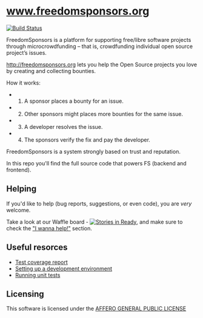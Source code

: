 www.freedomsponsors.org 
=======================

[![Build Status](https://secure.travis-ci.org/freedomsponsors/www.freedomsponsors.org.png)](http://travis-ci.org/freedomsponsors/www.freedomsponsors.org)

FreedomSponsors is a platform for supporting free/libre software projects through microcrowdfunding – that is, crowdfunding individual open source project’s issues.

http://freedomsponsors.org lets you help the Open Source projects you love by creating and collecting bounties.

How it works:

* 1) A sponsor places a bounty for an issue.
* 2) Other sponsors might places more bounties for the same issue.
* 3) A developer resolves the issue.
* 4) The sponsors verify the fix and pay the developer.

FreedomSponsors is a system strongly based on trust and reputation.

In this repo you'll find the full source code that powers FS (backend and frontend).

## Helping

If you'd like to help (bug reports, suggestions, or even code), you are *very* welcome.

Take a look at our Waffle board - [![Stories in Ready](http://badge.waffle.io/freedomsponsors/www.freedomsponsors.org.png)](http://waffle.io/freedomsponsors/www.freedomsponsors.org), 
and make sure to check the ["I wanna help!"](http://github.com/freedomsponsors/www.freedomsponsors.org) section.

## Useful resorces

* [Test coverage report](http://freedomsponsors.github.com/www.freedomsponsors.org/coverage_html_report/)
* [Setting up a development environment](http://github.com/freedomsponsors/www.freedomsponsors.org)
* [Running unit tests](http://github.com/freedomsponsors/www.freedomsponsors.org)

## Licensing

This software is licensed under the [AFFERO GENERAL PUBLIC LICENSE](http://www.gnu.org/licenses/agpl-3.0.html)
